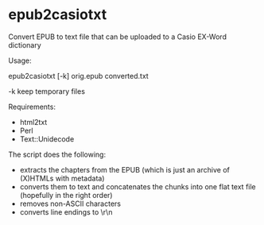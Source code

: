 epub2casiotxt
=============

Convert EPUB to text file that can be uploaded to a Casio EX-Word dictionary

Usage:

  epub2casiotxt [-k] orig.epub converted.txt

  -k     keep temporary files

Requirements:

- html2txt
- Perl
- Text::Unidecode

The script does the following:

- extracts the chapters from the EPUB (which is just an archive of (X)HTMLs with metadata)
- converts them to text and concatenates the chunks into one flat text file (hopefully in the right order)
- removes non-ASCII characters
- converts line endings to \r\n


